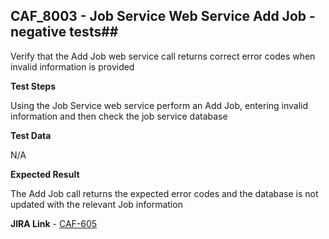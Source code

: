 ## CAF_8003 - Job Service Web Service Add Job - negative tests##

Verify that the Add Job web service call returns correct error codes when invalid information is provided

**Test Steps**

Using the Job Service web service perform an Add Job, entering invalid information and then check the job service database

**Test Data**

N/A

**Expected Result**

The Add Job call returns the expected error codes and the database is not updated with the relevant Job information

**JIRA Link** - [CAF-605](https://jira.autonomy.com/browse/CAF-605)
